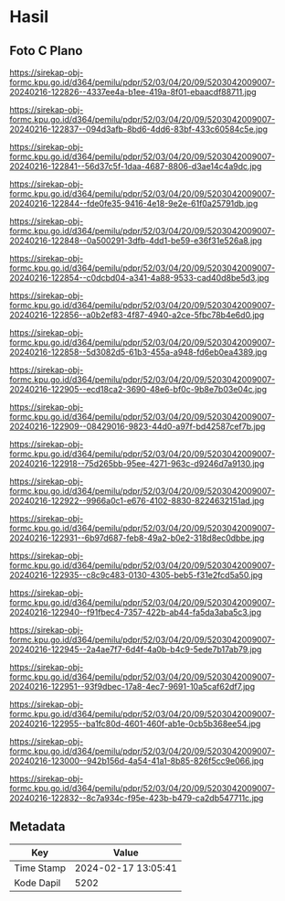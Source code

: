 # Hasil

## Foto C Plano

https://sirekap-obj-formc.kpu.go.id/d364/pemilu/pdpr/52/03/04/20/09/5203042009007-20240216-122826--4337ee4a-b1ee-419a-8f01-ebaacdf88711.jpg

https://sirekap-obj-formc.kpu.go.id/d364/pemilu/pdpr/52/03/04/20/09/5203042009007-20240216-122837--094d3afb-8bd6-4dd6-83bf-433c60584c5e.jpg

https://sirekap-obj-formc.kpu.go.id/d364/pemilu/pdpr/52/03/04/20/09/5203042009007-20240216-122841--56d37c5f-1daa-4687-8806-d3ae14c4a9dc.jpg

https://sirekap-obj-formc.kpu.go.id/d364/pemilu/pdpr/52/03/04/20/09/5203042009007-20240216-122844--fde0fe35-9416-4e18-9e2e-61f0a25791db.jpg

https://sirekap-obj-formc.kpu.go.id/d364/pemilu/pdpr/52/03/04/20/09/5203042009007-20240216-122848--0a500291-3dfb-4dd1-be59-e36f31e526a8.jpg

https://sirekap-obj-formc.kpu.go.id/d364/pemilu/pdpr/52/03/04/20/09/5203042009007-20240216-122854--c0dcbd04-a341-4a88-9533-cad40d8be5d3.jpg

https://sirekap-obj-formc.kpu.go.id/d364/pemilu/pdpr/52/03/04/20/09/5203042009007-20240216-122856--a0b2ef83-4f87-4940-a2ce-5fbc78b4e6d0.jpg

https://sirekap-obj-formc.kpu.go.id/d364/pemilu/pdpr/52/03/04/20/09/5203042009007-20240216-122858--5d3082d5-61b3-455a-a948-fd6eb0ea4389.jpg

https://sirekap-obj-formc.kpu.go.id/d364/pemilu/pdpr/52/03/04/20/09/5203042009007-20240216-122905--ecd18ca2-3690-48e6-bf0c-9b8e7b03e04c.jpg

https://sirekap-obj-formc.kpu.go.id/d364/pemilu/pdpr/52/03/04/20/09/5203042009007-20240216-122909--08429016-9823-44d0-a97f-bd42587cef7b.jpg

https://sirekap-obj-formc.kpu.go.id/d364/pemilu/pdpr/52/03/04/20/09/5203042009007-20240216-122918--75d265bb-95ee-4271-963c-d9246d7a9130.jpg

https://sirekap-obj-formc.kpu.go.id/d364/pemilu/pdpr/52/03/04/20/09/5203042009007-20240216-122922--9966a0c1-e676-4102-8830-8224632151ad.jpg

https://sirekap-obj-formc.kpu.go.id/d364/pemilu/pdpr/52/03/04/20/09/5203042009007-20240216-122931--6b97d687-feb8-49a2-b0e2-318d8ec0dbbe.jpg

https://sirekap-obj-formc.kpu.go.id/d364/pemilu/pdpr/52/03/04/20/09/5203042009007-20240216-122935--c8c9c483-0130-4305-beb5-f31e2fcd5a50.jpg

https://sirekap-obj-formc.kpu.go.id/d364/pemilu/pdpr/52/03/04/20/09/5203042009007-20240216-122940--f91fbec4-7357-422b-ab44-fa5da3aba5c3.jpg

https://sirekap-obj-formc.kpu.go.id/d364/pemilu/pdpr/52/03/04/20/09/5203042009007-20240216-122945--2a4ae7f7-6d4f-4a0b-b4c9-5ede7b17ab79.jpg

https://sirekap-obj-formc.kpu.go.id/d364/pemilu/pdpr/52/03/04/20/09/5203042009007-20240216-122951--93f9dbec-17a8-4ec7-9691-10a5caf62df7.jpg

https://sirekap-obj-formc.kpu.go.id/d364/pemilu/pdpr/52/03/04/20/09/5203042009007-20240216-122955--ba1fc80d-4601-460f-ab1e-0cb5b368ee54.jpg

https://sirekap-obj-formc.kpu.go.id/d364/pemilu/pdpr/52/03/04/20/09/5203042009007-20240216-123000--942b156d-4a54-41a1-8b85-826f5cc9e066.jpg

https://sirekap-obj-formc.kpu.go.id/d364/pemilu/pdpr/52/03/04/20/09/5203042009007-20240216-122832--8c7a934c-f95e-423b-b479-ca2db547711c.jpg


## Metadata

| Key        | Value               |
| ---------- | ------------------- |
| Time Stamp | 2024-02-17 13:05:41 |
| Kode Dapil | 5202                |



